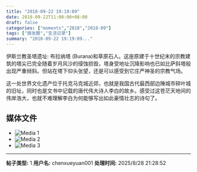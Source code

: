 ```yaml
---
title: "2018-09-22 19:19:09"
date: 2018-09-22T11:00:00+08:00
draft: false
categories: ["moments","2018","2018-09"]
tags: ["朋友圈","生活记录"]
summary: "2018-09-22 19:19:09..."
---
```


伊斯兰教圣塔遗址: 布拉纳塔 (Burana)和草原石人。这座原建于十世纪末的宗教建筑的塔尖已完全随着岁月风沙的侵蚀损毁，塔身受地址沉降影响也已如比萨斜塔般出现严重倾斜。但站在塔下仰头张望，还是可以感受到它庄严神圣的宗教气场。

这一处世界文化遗产位于托克马克城近郊，也就是我国古代最西部边陲城市碎叶城的旧址，同时也是文书中记载的唐代伟大诗人李白的故乡。感受过这苍茫天地间的伟岸浩大，也就不难理解李白为何能够写出如此豪情壮志的诗句了。

## 媒体文件

- ![Media 1](/Moments/photos/2018-09-22/201809221919090.jpg)
- ![Media 2](/Moments/photos/2018-09-22/201809221919091.jpg)
- ![Media 3](/Moments/photos/2018-09-22/201809221919092.jpg)

---

**帖子类型:** 1
**用户名:** chenxueyuan001
**处理时间:** 2025/8/28 21:28:52